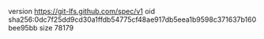 version https://git-lfs.github.com/spec/v1
oid sha256:0dc7f25dd9cd30a1ffdb54775cf48ae917db5eea1b9598c371637b160bee95bb
size 78179
